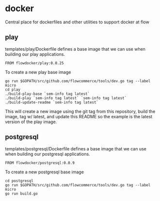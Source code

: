 # docker
Central place for dockerfiles and other utilities to support docker at flow

## play

templates/play/Dockerfile defines a base image that we can use when building our
play applications.

    FROM flowdocker/play:0.0.25

To create a new play base image

    go run $GOPATH/src/github.com/flowcommerce/tools/dev.go tag --label micro
    cd play
    ./build-play-base `sem-info tag latest`
    ./build-play `sem-info tag latest` `sem-info tag latest`
    ./build-update-readme `sem-info tag latest`

This will create a new image using the git tag from this repository,
build the image, tag w/ latest, and update this README so the example
is the latest version of the play image.


## postgresql

templates/postgresql/Dockerfile defines a base image that we can use when building our
postgresql applications.

    FROM flowdocker/postgresql:0.0.9

To create a new postgresql base image

    cd postgresql
    go run $GOPATH/src/github.com/flowcommerce/tools/dev.go tag --label micro
    go run build.go
